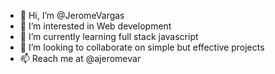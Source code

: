 - 👋 Hi, I’m @JeromeVargas
- 👀 I’m interested in Web development
- 🌱 I’m currently learning full stack javascript 
- 💞️ I’m looking to collaborate on simple but effective projects
- 📫 Reach me at @ajeromevar

<!---
JeromeVargas/JeromeVargas is a ✨ special ✨ repository because its `README.md` (this file) appears on your GitHub profile.
You can click the Preview link to take a look at your changes.
--->
